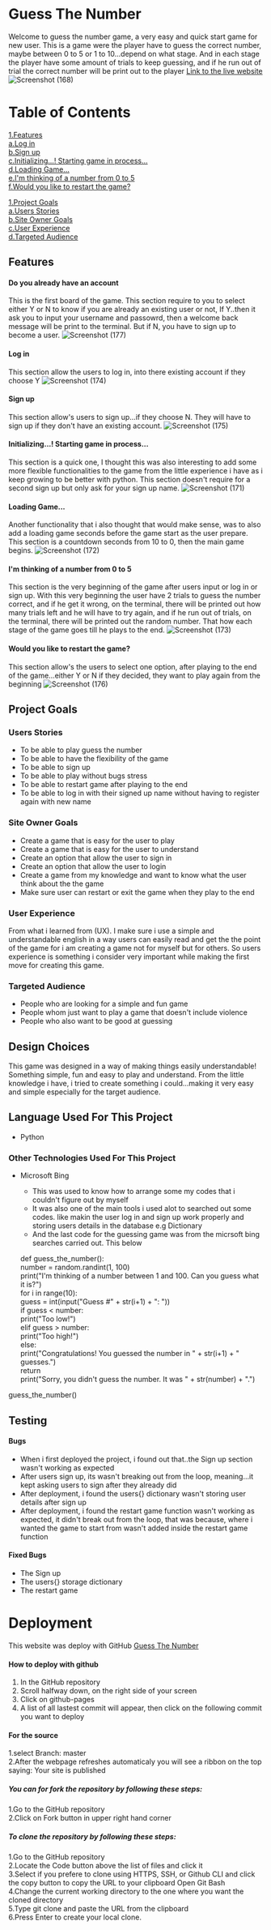 # Guess The Number
Welcome to guess the number game, a very easy and quick start game for new user.
This is a game were the player have to guess the correct number, maybe 
between 0 to 5 or 1 to 10...depend on what stage. And in each stage the player have 
some amount of trials to keep guessing, and if he run out of trial the correct number
will be print out to the player
[Link to the live website](https://guessingthenumber-4cd80cfa8d4d.herokuapp.com/)
![Screenshot (168)](https://github.com/Elvisthegreat/Rock-paper-scissors/assets/141064225/b7ceb541-85bb-41c0-9622-228a79d91c21)

# Table of Contents
[1.Features](#Features)<br>
    [a.Log in](#log-in)<br>
    [b.Sign up](#sign-up)<br>
    [c.Initializing...! Starting game in process...](#initializing...-starting-game-in-process....)<br>
    [d.Loading Game...](#loading-game...)<br>
    [e.I'm thinking of a number from 0 to 5](#i'm-thinking-of-a-number-from-0-to-5)<br>
    [f.Would you like to restart the game?](#would-you-like-to-restart-the.game)<br>

[1.Project Goals](#project-goals)<br>
    [a.Users Stories](#users-stories)<br>
    [b.Site Owner Goals](#site-owner-goals)<br>
    [c.User Experience](#user-experience)<br>
    [d.Targeted Audience](#targeted-audience)<br>


## Features
#### Do you already have an account
This is the first board of the game. This section require to you to select either Y or N to know if
you are already an existing user or not, If Y..then it ask you to input your username and passowrd, then 
a welcome back message will be print to the terminal. But if N, you have to sign up to become a user.
![Screenshot (177)](https://github.com/Elvisthegreat/Rock-paper-scissors/assets/141064225/d73a5de5-e828-4ec6-a16b-cfc2ba3666ed)

#### Log in
This section allow the users to log in, into there existing account if they choose Y
![Screenshot (174)](https://github.com/Elvisthegreat/Rock-paper-scissors/assets/141064225/5ff6ad8a-8641-4585-a0d8-edd2afb0a2f1)

#### Sign up
This section allow's users to sign up...if they choose N. They will have to sign up if they don't have an existing account.
![Screenshot (175)](https://github.com/Elvisthegreat/Rock-paper-scissors/assets/141064225/0c2c409c-a5a9-405d-b125-fdbc64aa4991)


#### Initializing...! Starting game in process...
This section is a quick one, I thought this was also interesting to add some more flexible functionalities
to the game from the little experience i have as i keep growing to be better with python. This section doesn't
require for a second sign up but only ask for your sign up name.
![Screenshot (171)](https://github.com/Elvisthegreat/Rock-paper-scissors/assets/141064225/54ea876f-f94d-4dbe-bfc6-fe3f69f35a5e)

#### Loading Game...
Another functionality that i also thought that would make sense, was to also add a loading game seconds 
before the game start as the user prepare. This section is a countdown seconds from 10 to 0, then the main game begins.
![Screenshot (172)](https://github.com/Elvisthegreat/Rock-paper-scissors/assets/141064225/4e7a4e83-726d-43ae-83a0-cb824ef2eb45)

#### I'm thinking of a number from 0 to 5
This section is the very beginning of the game after users input or log in or sign up. With this very
beginning the user have 2 trials to guess the number correct, and if he get it wrong, on the terminal, there will 
be printed out how many trials left and he will have to try again, and if he run out of trials, on the terminal, there will
be printed out the random number. That how each stage of the game goes till he plays to the end.
![Screenshot (173)](https://github.com/Elvisthegreat/Rock-paper-scissors/assets/141064225/895936b7-2914-4b43-81a0-ba89681e342e)

#### Would you like to restart the game?
This section allow's the users to select one option, after playing to the end of the game...either Y or N if they decided, they want
to play again from the beginning
![Screenshot (176)](https://github.com/Elvisthegreat/Rock-paper-scissors/assets/141064225/190279bf-8fe9-4fb7-9939-5f840f39d10a)

## Project Goals
### Users Stories
* To be able to play guess the number
* To be able to have the flexibility of the game
* To be able to sign up
* To be able to play without bugs stress
* To be able to restart game after playing to the end
* To be able to log in with their signed up name without having to register again with new name

### Site Owner Goals
* Create a game that is easy for the user to play
* Create a game that is easy for the user to understand
* Create an option that allow the user to sign in
* Create an option that allow the user to login
* Create a game from my knowledge and want to know what the user think about the the game
* Make sure user can restart or exit the game when they play to the end

### User Experience
From what i learned from (UX). I make sure i use a simple and understandable english in a way
users can easily read and get the the point of the game for i am creating a game not for myself
but for others. So users experience is something i consider very important while making the
first move for creating this game.

### Targeted Audience
* People who are looking for a simple and fun game
* People whom just want to play a game that doesn't include violence
* People who also want to be good at guessing

## Design Choices
This game was designed in a way of making things easily understandable! Something simple, fun and easy to play and understand. 
From the little knowledge i have, i tried to create something i could...making it very easy and simple especially for the
target audience.

## Language Used For This Project
* Python
### Other Technologies Used For This Project
* Microsoft Bing
   * This was used to know how to arrange some my codes that i couldn't figure out by myself
   * It was also one of the main tools i used alot to searched out some codes. like makin the
   user log in and sign up work properly and storing users details in the database e.g Dictionary
   * And the last code for the guessing game was from the micrsoft bing searches carried out. This below <br>

   def guess_the_number():<br>
    number = random.randint(1, 100)<br>
    print("I'm thinking of a number between 1 and 100. Can you guess what it is?")<br>
    for i in range(10):<br>
        guess = int(input("Guess #" + str(i+1) + ": "))<br>
        if guess < number:<br>
            print("Too low!")<br>
        elif guess > number:<br>
            print("Too high!")<br>
        else:<br>
            print("Congratulations! You guessed the number in " + str(i+1) + " guesses.")<br>
            return<br>
    print("Sorry, you didn't guess the number. It was " + str(number) + ".")<br>

guess_the_number()

## Testing
#### Bugs
* When i first deployed the project, i found out that..the Sign up section wasn't working 
as expected
* After users sign up, its wasn't breaking out from the loop, meaning...it kept asking users to sign
after they already did
* After deployment, i found the users{} dictionary wasn't storing user details after sign up
* After deployment, i found the restart game function wasn't working as expected, it didn't break out from the loop, 
that was because, where i wanted the game to start from wasn't added inside the restart game function

#### Fixed Bugs
* The Sign up
* The users{} storage dictionary
* The restart game

# Deployment

 This website was deploy with GitHub
[Guess The Number](https://guessingthenumber-4cd80cfa8d4d.herokuapp.com/)

#### How to deploy with github <br>

  1. In the GitHub repository <br>
  2. Scroll halfway down, on the right side of your screen<br>
  3. Click on github-pages
  4. A list of all lastest commit will appear, then click on the following commit you want to deploy

#### For the source 
1.select Branch: master <br>
2.After the webpage refreshes automaticaly you will see a ribbon on the top saying: Your site is published

##### You can for fork the repository by following these steps:
1.Go to the GitHub repository <br>
2.Click on Fork button in upper right hand corner <br>

##### To clone the repository by following these steps:
1.Go to the GitHub repository <br>
2.Locate the Code button above the list of files and click it <br>
3.Select if you prefere to clone using HTTPS, SSH, or Github CLI and click the copy button to copy the URL to your clipboard 
Open Git Bash <br>
4.Change the current working directory to the one where you want the cloned directory <br>
5.Type git clone and paste the URL from the clipboard <br>
6.Press Enter to create your local clone. <br>

